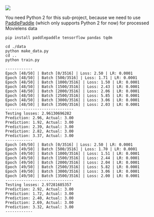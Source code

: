 <img src="https://github.com/zhedongzheng/finch/blob/master/nlp-models/assets/movielens.png">

You need Python 2 for this sub-project, because we need to use [PaddlePaddle](http://www.paddlepaddle.org/) (which only supports Python 2 for now) for processed Movielens data

```
pip install paddlepaddle tensorflow pandas tqdm
```

```
cd ./data
python make_data.py
cd ..
python train.py
```
```
------------
Epoch [48/50] | Batch [0/3516] | Loss: 2.50 | LR: 0.0001
Epoch [48/50] | Batch [500/3516] | Loss: 1.71 | LR: 0.0001
Epoch [48/50] | Batch [1000/3516] | Loss: 1.50 | LR: 0.0001
Epoch [48/50] | Batch [1500/3516] | Loss: 2.43 | LR: 0.0001
Epoch [48/50] | Batch [2000/3516] | Loss: 2.06 | LR: 0.0001
Epoch [48/50] | Batch [2500/3516] | Loss: 5.85 | LR: 0.0001
Epoch [48/50] | Batch [3000/3516] | Loss: 3.06 | LR: 0.0001
Epoch [48/50] | Batch [3500/3516] | Loss: 2.03 | LR: 0.0001
------------------------------
Testing losses: 2.96130696282
Prediction: 2.96, Actual: 3.00
Prediction: 1.92, Actual: 3.00
Prediction: 2.39, Actual: 3.00
Prediction: 2.82, Actual: 3.00
Prediction: 3.37, Actual: 3.00
------------
Epoch [49/50] | Batch [0/3516] | Loss: 2.50 | LR: 0.0001
Epoch [49/50] | Batch [500/3516] | Loss: 1.70 | LR: 0.0001
Epoch [49/50] | Batch [1000/3516] | Loss: 1.51 | LR: 0.0001
Epoch [49/50] | Batch [1500/3516] | Loss: 2.44 | LR: 0.0001
Epoch [49/50] | Batch [2000/3516] | Loss: 2.04 | LR: 0.0001
Epoch [49/50] | Batch [2500/3516] | Loss: 5.82 | LR: 0.0001
Epoch [49/50] | Batch [3000/3516] | Loss: 3.06 | LR: 0.0001
Epoch [49/50] | Batch [3500/3516] | Loss: 2.00 | LR: 0.0001
------------------------------
Testing losses: 2.97281685357
Prediction: 2.92, Actual: 3.00
Prediction: 1.72, Actual: 3.00
Prediction: 2.40, Actual: 3.00
Prediction: 2.69, Actual: 3.00
Prediction: 3.32, Actual: 3.00
------------

```
